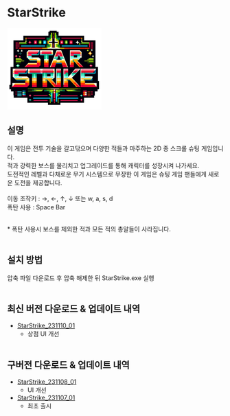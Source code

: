 # StarStrike
![StarStrike_20_Logo](https://github.com/wkapdlzk75/StarStrike/blob/main/Assets/Sprites/Logo/StarStrike_20_Logo.png)

## 설명
이 게임은 전투 기술을 갈고닦으며 다양한 적들과 마주하는 2D 종 스크롤 슈팅 게임입니다.<br>
적과 강력한 보스를 물리치고 업그레이드를 통해 캐릭터를 성장시켜 나가세요.<br>
도전적인 레벨과 다채로운 무기 시스템으로 무장한 이 게임은 슈팅 게임 팬들에게 새로운 도전을 제공합니다.<br>
<br>
이동 조작키 : →, ←, ↑, ↓ 또는 w, a, s, d<br>
폭탄 사용   : Space Bar<br><br>

\* 폭탄 사용시 보스를 제외한 적과 모든 적의 총알들이 사라집니다.<br><br>

## 설치 방법
압축 파일 다운로드 후 압축 해제한 뒤 StarStrike.exe 실행<br><br>

## 최신 버전 다운로드 & 업데이트 내역
* [StarStrike_231110_01](https://drive.google.com/file/d/1rc9Cxwc-G39NQk_qKgEmf44XS2O1O4oC/view?usp=sharing)
    - 상점 UI 개선<br><br>

## 구버전 다운로드 & 업데이트 내역
* [StarStrike_231108_01](https://drive.google.com/file/d/1lbUSmWbuRYpy1NQLKz4Vu_gxt68z33So/view?usp=sharing)
    - UI 개선<br>
* [StarStrike_231107_01](https://drive.google.com/file/d/1-PVbRbaZ6czSLMCx_9Esd-a3Z-aU8pk1/view?usp=sharing)
    - 최초 출시<br>